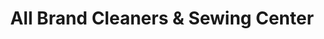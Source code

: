 ---
title: "All Brand Cleaners & Sewing Center"
url: /schenectady/all-brand-cleaners-and-sewing-center/
shop: laundry
---